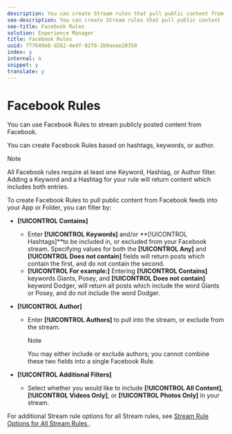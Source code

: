 ```yaml
---
description: You can create Stream rules that pull public content from Facebook.
seo-description: You can create Stream rules that pull public content from Facebook.
seo-title: Facebook Rules
solution: Experience Manager
title: Facebook Rules
uuid: 777649e8-d262-4e4f-92f8-1b9aeae28350
index: y
internal: n
snippet: y
translate: y
---
```


# Facebook Rules

You can use Facebook Rules to stream publicly posted content from Facebook. 

You can create Facebook Rules based on hashtags, keywords, or author. 

>[!NOTE]
>
>All Facebook rules require at least one Keyword, Hashtag, or Author filter. Adding a Keyword and a Hashtag for your rule will return content which includes both entries.

To create Facebook Rules to pull public content from Facebook feeds into your App or Folder, you can filter by:

* **[!UICONTROL  Contains]** 
    * Enter **[!UICONTROL  Keywords]** and/or **[!UICONTROL  Hashtags]**to be included in, or excluded from your Facebook stream. Specifying values for both the **[!UICONTROL  Any]** and **[!UICONTROL  Does not contain]** fields will return posts which contain the first, and do not contain the second.
    * **[!UICONTROL  For example:]** Entering **[!UICONTROL  Contains]** keywords Giants, Posey, and **[!UICONTROL  Does not contain]** keyword Dodger, will return all posts which include the word Giants or Posey, and do not include the word Dodger.

* **[!UICONTROL  Author]** 
    * Enter **[!UICONTROL  Authors]** to pull into the stream, or exclude from the stream. 
      >[!NOTE]
      >
      >You may either include or exclude authors; you cannot combine these two fields into a single Facebook Rule.


* **[!UICONTROL  Additional Filters]** 
    * Select whether you would like to include **[!UICONTROL  All Content]**, **[!UICONTROL  Videos Only]**, or **[!UICONTROL  Photos Only]** in your stream.

For additional Stream rule options for all Stream rules, see [ Stream Rule Options for All Stream Rules ](c_stream_rule_options_for_all_stream_rules.md#c_stream_rule_options_for_all_stream_rules). 
